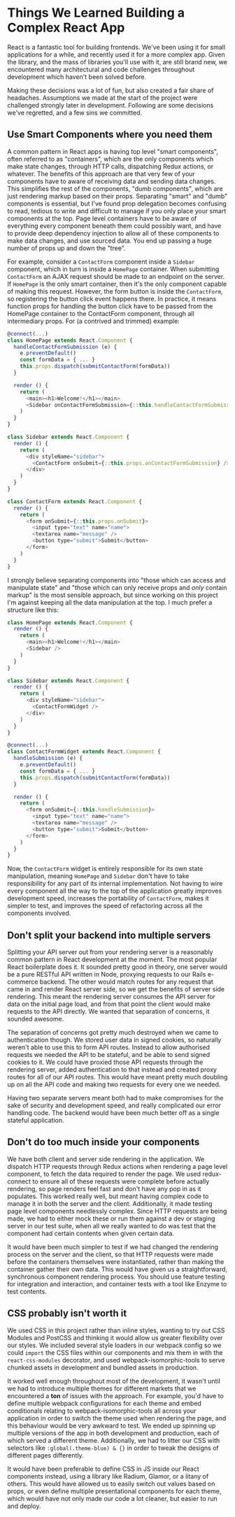 # Things We Learned Building a Complex React App

React is a fantastic tool for building frontends. We've been using it for small applications for a while, and recently used it for a more complex app. Given the library, and the mass of libraries you'll use with it, are still brand new, we encountered many architectural and code challenges throughout development which haven't been solved before.

Making these decisions was a lot of fun, but also created a fair share of headaches. Assumptions we made at the start of the project were challenged strongly later in development. Following are some decisions we've regretted, and a few sins we committed.

## Use Smart Components where you need them

A common pattern in React apps is having top level "smart components", often referred to as "containers", which are the only components which make state changes, through HTTP calls, dispatching Redux actions, or whatever. The benefits of this approach are that very few of your components have to aware of receiving data and sending data changes. This simplifies the rest of the components, "dumb components", which are just rendering markup based on their props. Separating "smart" and "dumb" components is essential, but I've found prop delegation becomes confusing to read, tedious to write and difficult to manage if you only place your smart components at the top. Page level containers have to be aware of everything every component beneath them could possibly want, and have to provide deep dependency injection to allow all of these components to make data changes, and use sourced data. You end up passing a huge number of props up and down the "tree".

For example, consider a `ContactForm` component inside a `Sidebar` component, which in turn is inside a `HomePage` container. When submitting `ContactForm` an AJAX request should be made to an endpoint on the server. If `HomePage` is the only smart container, then it's the only component capable of making this request. However, the form button is inside the `ContactForm`, so registering the button click event happens there. In practice, it means function props for handling the button click have to be passed from the HomePage container to the ContactForm component, through all intermediary props. For (a contrived and trimmed) example:

```js
@connect(...)
class HomePage extends React.Component {
  handleContactFormSubmission (e) {
    e.preventDefault()
    const formData = { ... }
    this.props.dispatch(submitContactForm(formData))
  }

  render () {
    return (
      <main><h1>Welcome!</h1></main>
      <Sidebar onContactFormSubmission={::this.handleContactFormSubmission} />
    )
  }
}

class Sidebar extends React.Component {
  render () {
    return (
      <div styleName="sidebar">
        <ContactForm onSubmit={::this.props.onContactFormSubmission} />
      </div>
    )
  }
}

class ContactForm extends React.Component {
  render () {
    return (
      <form onSubmit={::this.props.onSubmit}>
        <input type="text" name="name">
        <textarea name="message" />
        <button type="submit">Submit</button>
      </form>
    )
  }
}
```

I strongly believe separating components into "those which can access and manipulate state" and "those which can only receive props and _only_ contain markup" is the most sensible approach, but since working on this project I'm against keeping all the data manipulation at the top. I much prefer a structure like this:

```js
class HomePage extends React.Component {
  render () {
    return (
      <main><h1>Welcome!</h1></main>
      <Sidebar />
    )
  }
}

class Sidebar extends React.Component {
  render () {
    return (
      <div styleName="sidebar">
        <ContactFormWidget />
      </div>
    )
  }
}

@connect(...)
class ContactFormWidget extends React.Component {
  handleSubmission (e) {
    e.preventDefault()
    const formData = { ... }
    this.props.dispatch(submitContactForm(formData))
  }

  render () {
    return (
      <form onSubmit={::this.handleSubmission}>
        <input type="text" name="name">
        <textarea name="message" />
        <button type="submit">Submit</button>
      </form>
    )
  }
}
```

Now, the `ContactForm` widget is entirely responsible for its own state manipulation, meaning `HomePage` and `Sidebar` don't have to take responsibility for any part of its internal implementation. Not having to wire every component all the way to the top of the application greatly improves development speed, increases the portability of `ContactForm`, makes it simpler to test, and improves the speed of refactoring across all the components involved.

## Don't split your backend into multiple servers

Splitting your API server out from your rendering server is a reasonably common pattern in React development at the moment. The most popular React boilerplate does it. It sounded pretty good in theory, one server would be a pure RESTful API written in Node, proxying requests to our Rails e-commerce backend. The other would match routes for any request that came in and render React server side, so we get the benefits of server side rendering. This meant the rendering server consumes the API server for data on the initial page load, and from that point the client would make requests to the API directly. We wanted that separation of concerns, it sounded awesome.

The separation of concerns got pretty much destroyed when we came to authentication though. We stored user data in signed cookies, so naturally weren't able to use this to form API routes. Instead to allow authorised requests we needed the API to be stateful, and be able to send signed cookies to it. We could have proxied those API requests through the rendering server, added authentication to that instead and created proxy routes for all of our API routes. This would have meant pretty much doubling up on all the API code and making two requests for every one we needed.

Having two separate servers meant both had to make compromises for the sake of security and development speed, and really complicated our error handling code. The backend would have been much better off as a single stateful application.

## Don't do too much inside your components

We have both client and server side rendering in the application. We dispatch HTTP requests through Redux actions when rendering a page level component, to fetch the data required to render the page. We used redux-connect to ensure all of these requests were complete before actually rendering, so page renders feel fast and don't have any pop in as it populates. This worked really well, but meant having complex code to manage it in both the server and the client. Additionally, it made testing page level components needlessly complex. Since HTTP requests are being made, we had to either mock these or run them against a dev or staging server in our test suite, when all we really wanted to do was test that the component had certain contents when given certain data.

It would have been much simpler to test if we had changed the rendering process on the server and the client, so that HTTP requests were made before the containers themselves were instantiated, rather than making the container gather their own data. This would have given us a straightforward, synchronous component rendering process. You should use feature testing for integration and interaction, and container tests with a tool like Enzyme to test contents.

## CSS probably isn't worth it

We used CSS in this project rather than inline styles, wanting to try out CSS Modules and PostCSS and thinking it would allow us greater flexibility over our styles. We included several style loaders in our webpack config so we could `import` the CSS files within our components and mix them in with the `react-css-modules` decorator, and used webpack-isomorphic-tools to serve chunked assets in development and bundled assets in production.

It worked well enough throughout most of the development, it wasn't until we had to introduce multiple themes for different markets that we encountered a **ton** of issues with the approach. For example, you'd have to define multiple webpack configurations for each theme and embed conditionals relating to webpack-isomorphic-tools all across your application in order to switch the theme used when rendering the page, and this behaviour would be very awkward to test. We ended up spinning up multiple versions of the app in both development and production, each of which served a different theme. Additionally, we had to litter our CSS with selectors like `:global(.theme-blue) & {}` in order to tweak the designs of different pages differently.

It would have been preferable to define CSS in JS inside our React components instead, using a library like Radium, Glamor, or a litany of others. This would have allowed us to easily switch out values based on props, or even define multiple presentational components for each theme, which would have not only made our code a lot cleaner, but easier to run and deploy.

<!-- ## Use proper dependency injection -->

<!-- ## Establish proper boundaries and use simple prop structures, for your sanity's sake / Maintain synchronous rendering -->

<!-- ## Keep component parity with server, client and test environments. Otherwise leads to brittle tests and different implementations in each -->

<!-- ## xxx localisation -->

<!-- ## Feature testing is hard -->

<!-- ## Use context over direct dependency references in components when using complex helpers -->

